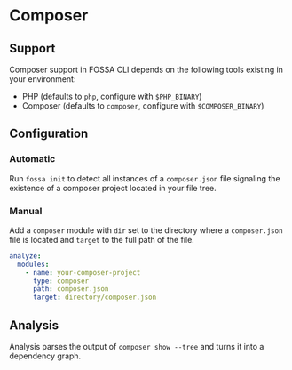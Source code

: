 # Composer

## Support

Composer support in FOSSA CLI depends on the following tools existing in your environment:

- PHP (defaults to `php`, configure with `$PHP_BINARY`)
- Composer (defaults to `composer`, configure with `$COMPOSER_BINARY`)

## Configuration

### Automatic

Run `fossa init` to detect all instances of a `composer.json` file signaling the existence of a composer project located in your file tree.

### Manual

Add a `composer` module with `dir` set to the directory where a `composer.json` file is located and `target` to the full path of the file.

```yaml
analyze:
  modules:
    - name: your-composer-project
      type: composer
      path: composer.json
      target: directory/composer.json
```

## Analysis

Analysis parses the output of `composer show --tree` and turns it into a dependency graph.